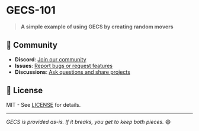 # GECS-101

> **A simple example of using GECS by creating random movers**


## 🌟 Community

- **Discord**: [Join our community](https://discord.gg/eB43XU2tmn)
- **Issues**: [Report bugs or request features](https://github.com/csprance/gecs/issues)
- **Discussions**: [Ask questions and share projects](https://github.com/csprance/gecs/discussions)

## 📄 License

MIT - See [LICENSE](LICENSE) for details.

---

_GECS is provided as-is. If it breaks, you get to keep both pieces._ 😄
